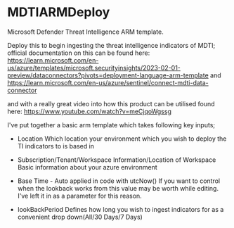# MDTIARMDeploy
Microsoft Defender Threat Intelligence ARM template.

Deploy this to begin ingesting the threat intelligence indicators of MDTI; official documentation on this can be found here: https://learn.microsoft.com/en-us/azure/templates/microsoft.securityinsights/2023-02-01-preview/dataconnectors?pivots=deployment-language-arm-template
and 
https://learn.microsoft.com/en-us/azure/sentinel/connect-mdti-data-connector

and with a really great video into how this product can be utilised found here: https://www.youtube.com/watch?v=meCjqoWgssg

I've put together a basic arm template which takes following key inputs;

- Location
Which location your environment which you wish to deploy the TI indicators to is based in

- Subscription/Tenant/Workspace Information/Location of Workspace
Basic information about your azure environment

- Base Time - Auto applied in code with utcNow()
If you want to control when the lookback works from this value may be worth while editing. I've left it in as a parameter for this reason.

- lookBackPeriod
Defines how long you wish to ingest indicators for as a convenient drop down(All/30 Days/7 Days)

